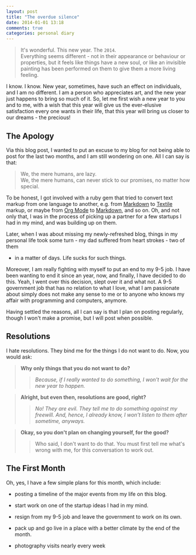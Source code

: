 ```yaml
---
layout: post
title: "The overdue silence"
date: 2014-01-01 13:18
comments: true
categories: personal diary
---
```


> It's wonderful. This new year. The `2014`.  
> Everything seems different - not in their appearance or behaviour or
> properties, but it feels like things have a new soul, or like an invisible
> painting has been performed on them to give them a more living feeling.

I know. I know. New year, sometimes, have such an effect on individuals, and
I am no different. I am a person who appreciates art, and the new year just
happens to bring so much of it. So, let me first wish a new year to you and to
me, with a wish that this year will give us the ever-elusive satisfaction every
one wants in their life, that this year will bring us closer to our dreams - the
precious!

<!-- more -->

The Apology
-----------

Via this blog post, I wanted to put an excuse to my blog for not being able to
post for the last two months, and I am still wondering on one. All I can say is
that:

> We, the mere humans, are lazy.  
> We, the mere humans, can never stick to our promises, no matter how special.

To be honest, I got involved with a ruby gem that tried to convert text markup
from one language to another, e.g. from [Markdown](markdown) to
[Textile](textile) markup, or maybe from [Org Mode](org-mode) to
[Markdown](markdown), and so on. Oh, and not only that, I was in the process of
picking up a partner for a few startups I had in my mind, and was building up on
them.

Later, when I was about missing my newly-refreshed blog, things in my
personal life took some turn - my dad suffered from heart strokes - two of them
- in a matter of days. Life sucks for such things.

Moreover, I am really fighting with myself to put an end to my 9-5 job. I have
been wanting to end it since an year, now, and finally, I have decided to do
this. Yeah, I went over this decision, slept over it and what not. A 9-5
government job that has no relation to what I love, what I am passionate about
simply does not make any sense to me or to anyone who knows my affair with
programming and computers, anymore.

Having settled the reasons, all I can say is that I plan on posting regularly,
though I won't make a promise, but I will post when possible.

Resolutions
-----------

I hate resolutions. They bind me for the things I do not want to do. Now, you
would ask:

> **Why only things that you do not want to do?**
> > *Because, if I really wanted to do something, I won't wait for the new year to
> > happen.*
 
> **Alright, but even then, resolutions are good, right?**
> > *No! They are evil. They tell me to do something against my freewill. And,
> > hence, I already know, I won't listen to them after sometime, anyways.*
 
> **Okay, so you don't plan on changing yourself, for the good?**
> > Who said, I don't want to do that. You must first tell me what's wrong with
> > me, for this conversation to work out.

The First Month
---------------

Oh, yes, I have a few simple plans for this month, which include:

- posting a timeline of the major events from my life on this blog.
- start work on one of the startup ideas I had in my mind.
- resign from my 9-5 job and leave the government to work on its own.
- pack up and go live in a place with a better climate by the end of the month.
- photography visits nearly every week


  [markdown]: http://daringfireball.net/projects/markdown/
  [org-mode]: http://orgmode.org
  [textile]:  http://en.wikipedia.org/wiki/Textile_(markup_language)
